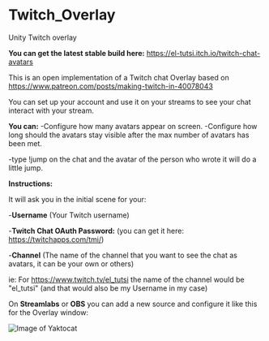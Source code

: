 # Twitch_Overlay
Unity Twitch overlay 

**You can get the latest stable build here:** 
https://el-tutsi.itch.io/twitch-chat-avatars

This is an open implementation of a Twitch chat Overlay based on https://www.patreon.com/posts/making-twitch-in-40078043

You can set up your account and use it on your streams to see your chat interact with your stream.

**You can:**
-Configure how many avatars appear on screen.
-Configure how long should the avatars stay visible after the max number of avatars has been met.

-type !jump on the chat and the avatar of the person who wrote it will do a little jump.


**Instructions:**

It will ask you in the initial scene for your:

-**Username** (Your Twitch username)

-**Twitch Chat OAuth Password:** (you can get it here: https://twitchapps.com/tmi/)

-**Channel** (The name of the channel that you want to see the chat as avatars, it can be your own or others)

ie: For https://www.twitch.tv/el_tutsi the name of the channel would be "el_tutsi" (and that would also be my Username in my case)



On **Streamlabs** or **OBS** you can add a new source and configure it like this for the Overlay window:

![Image of Yaktocat](https://img.itch.zone/aW1nLzY4NTI0NzMucG5n/original/ITQwV8.png)
